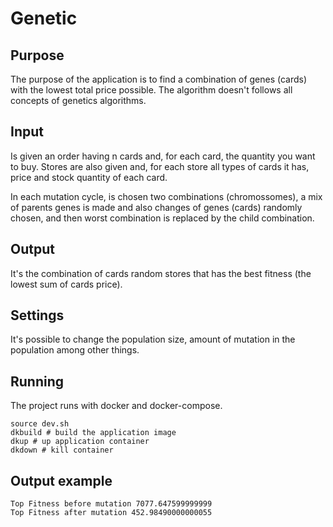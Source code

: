 # Genetic

## Purpose

The purpose of the application is to find a combination of genes (cards) with the lowest total price possible.
The algorithm doesn't follows all concepts of genetics algorithms.

## Input

Is given an order having n cards and, for each card, the quantity you want to buy.
Stores are also given and, for each store all types of cards it has, price and stock quantity of each card.

In each mutation cycle, is chosen two combinations (chromossomes), a mix of parents genes is made and also changes of genes (cards) randomly chosen, and then worst combination is replaced by the child combination.

## Output

It's the combination of cards random stores that has the best fitness (the lowest sum of cards price).

## Settings

It's possible to change the population size, amount of mutation in the population among other things.

## Running

The project runs with docker and docker-compose.

```shell
source dev.sh
dkbuild # build the application image
dkup # up application container
dkdown # kill container
```

## Output example

```
Top Fitness before mutation 7077.647599999999
Top Fitness after mutation 452.98490000000055
```
